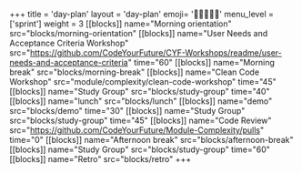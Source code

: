 +++
title = 'day-plan'
layout = 'day-plan'
emoji= '🧑🏾‍🤝‍🧑🏾'
menu_level = ['sprint']
weight = 3
[[blocks]]
name="Morning orientation"
src="blocks/morning-orientation"
[[blocks]]
name="User Needs and Acceptance Criteria Workshop"
src="https://github.com/CodeYourFuture/CYF-Workshops/readme/user-needs-and-acceptance-criteria"
time="60"
[[blocks]]
name="Morning break"
src="blocks/morning-break"
[[blocks]]
name="Clean Code Workshop"
src="module/complexity/clean-code-workshop"
time="45"
[[blocks]]
name="Study Group"
src="blocks/study-group"
time="40"
[[blocks]]
name="lunch"
src="blocks/lunch"
[[blocks]]
name="demo"
src="blocks/demo"
time="30"
[[blocks]]
name="Study Group"
src="blocks/study-group"
time="45"
[[blocks]]
name="Code Review"
src="https://github.com/CodeYourFuture/Module-Complexity/pulls"
time="0"
[[blocks]]
name="Afternoon break"
src="blocks/afternoon-break"
[[blocks]]
name="Study Group"
src="blocks/study-group"
time="60"
[[blocks]]
name="Retro"
src="blocks/retro"
+++

